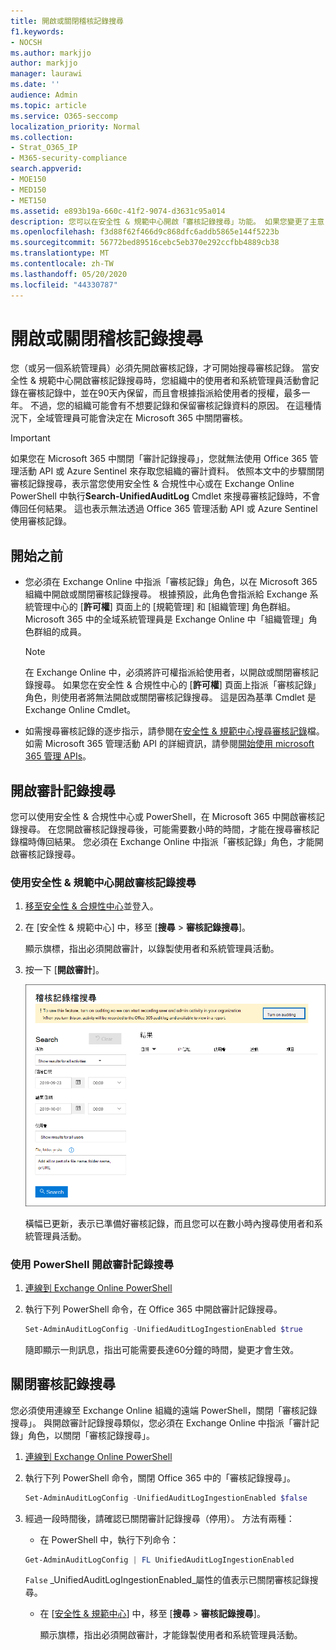 ```yaml
---
title: 開啟或關閉稽核記錄搜尋
f1.keywords:
- NOCSH
ms.author: markjjo
author: markjjo
manager: laurawi
ms.date: ''
audience: Admin
ms.topic: article
ms.service: O365-seccomp
localization_priority: Normal
ms.collection:
- Strat_O365_IP
- M365-security-compliance
search.appverid:
- MOE150
- MED150
- MET150
ms.assetid: e893b19a-660c-41f2-9074-d3631c95a014
description: 您可以在安全性 & 規範中心開啟「審核記錄搜尋」功能。 如果您變更了主意，您可以在任何時候關閉此功能。 當「審核記錄搜尋」關閉時，系統管理員無法在您的組織中搜尋使用者和系統管理員活動的 Microsoft 365 審核記錄。
ms.openlocfilehash: f3d88f62f466d9c868dfc6addb5865e144f5223b
ms.sourcegitcommit: 56772bed89516cebc5eb370e292ccfbb4889cb38
ms.translationtype: MT
ms.contentlocale: zh-TW
ms.lasthandoff: 05/20/2020
ms.locfileid: "44330787"
---
```

# <a name="turn-audit-log-search-on-or-off"></a>開啟或關閉稽核記錄搜尋

您（或另一個系統管理員）必須先開啟審核記錄，才可開始搜尋審核記錄。 當安全性 & 規範中心開啟審核記錄搜尋時，您組織中的使用者和系統管理員活動會記錄在審核記錄中，並在90天內保留，而且會根據指派給使用者的授權，最多一年。 不過，您的組織可能會有不想要記錄和保留審核記錄資料的原因。 在這種情況下，全域管理員可能會決定在 Microsoft 365 中關閉審核。

> [!IMPORTANT]
> 如果您在 Microsoft 365 中關閉「審計記錄搜尋」，您就無法使用 Office 365 管理活動 API 或 Azure Sentinel 來存取您組織的審計資料。 依照本文中的步驟關閉審核記錄搜尋，表示當您使用安全性 & 合規性中心或在 Exchange Online PowerShell 中執行**Search-UnifiedAuditLog** Cmdlet 來搜尋審核記錄時，不會傳回任何結果。 這也表示無法透過 Office 365 管理活動 API 或 Azure Sentinel 使用審核記錄。
  
## <a name="before-you-begin"></a>開始之前

- 您必須在 Exchange Online 中指派「審核記錄」角色，以在 Microsoft 365 組織中開啟或關閉審核記錄搜尋。 根據預設，此角色會指派給 Exchange 系統管理中心的 [**許可權**] 頁面上的 [規範管理] 和 [組織管理] 角色群組。 Microsoft 365 中的全域系統管理員是 Exchange Online 中「組織管理」角色群組的成員。 
    
    > [!NOTE]
    > 在 Exchange Online 中，必須將許可權指派給使用者，以開啟或關閉審核記錄搜尋。 如果您在安全性 & 合規性中心的 [**許可權**] 頁面上指派「審核記錄」角色，則使用者將無法開啟或關閉審核記錄搜尋。 這是因為基準 Cmdlet 是 Exchange Online Cmdlet。 
    
- 如需搜尋審核記錄的逐步指示，請參閱在[安全性 & 規範中心搜尋審核記錄](search-the-audit-log-in-security-and-compliance.md)檔。 如需 Microsoft 365 管理活動 API 的詳細資訊，請參閱[開始使用 microsoft 365 管理 APIs](https://docs.microsoft.com/office/office-365-management-api/get-started-with-office-365-management-apis)。
    
## <a name="turn-on-audit-log-search"></a>開啟審計記錄搜尋

您可以使用安全性 & 合規性中心或 PowerShell，在 Microsoft 365 中開啟審核記錄搜尋。 在您開啟審核記錄搜尋後，可能需要數小時的時間，才能在搜尋審核記錄檔時傳回結果。 您必須在 Exchange Online 中指派「審核記錄」角色，才能開啟審核記錄搜尋。
  
### <a name="use-the-security--compliance-center-to-turn-on-audit-log-search"></a>使用安全性 & 規範中心開啟審核記錄搜尋

1. [移至安全性 & 合規性中心](https://protection.office.com)並登入。

2. 在 [安全性 & 規範中心] 中，移至 [**搜尋** \> **審核記錄搜尋**]。

   顯示旗標，指出必須開啟審計，以錄製使用者和系統管理員活動。

3. 按一下 [**開啟審計**]。

    ![按一下 [開啟審計]](../media/39a9d35f-88d0-4bbe-a962-0be2f838e2bf.png)
  
    橫幅已更新，表示已準備好審核記錄，而且您可以在數小時內搜尋使用者和系統管理員活動。

### <a name="use-powershell-to-turn-on-audit-log-search"></a>使用 PowerShell 開啟審計記錄搜尋

1. [連線到 Exchange Online PowerShell](https://go.microsoft.com/fwlink/p/?LinkID=396554)

2. 執行下列 PowerShell 命令，在 Office 365 中開啟審計記錄搜尋。

    ```powershell
    Set-AdminAuditLogConfig -UnifiedAuditLogIngestionEnabled $true
    ```

    隨即顯示一則訊息，指出可能需要長達60分鐘的時間，變更才會生效。
  
## <a name="turn-off-audit-log-search"></a>關閉審核記錄搜尋

您必須使用連線至 Exchange Online 組織的遠端 PowerShell，關閉「審核記錄搜尋」。 與開啟審計記錄搜尋類似，您必須在 Exchange Online 中指派「審計記錄」角色，以關閉「審核記錄搜尋」。
  
1. [連線到 Exchange Online PowerShell](https://go.microsoft.com/fwlink/p/?LinkID=396554)

2. 執行下列 PowerShell 命令，關閉 Office 365 中的「審核記錄搜尋」。

    ```powershell
    Set-AdminAuditLogConfig -UnifiedAuditLogIngestionEnabled $false
    ```

3. 經過一段時間後，請確認已關閉審計記錄搜尋（停用）。 方法有兩種：

    - 在 PowerShell 中，執行下列命令：

    ```powershell
    Get-AdminAuditLogConfig | FL UnifiedAuditLogIngestionEnabled
    ```

      `False` _UnifiedAuditLogIngestionEnabled_屬性的值表示已關閉審核記錄搜尋。 

    - 在 [[安全性 & 規範中心](https://protection.office.com)] 中，移至 [**搜尋** \> **審核記錄搜尋**]。

      顯示旗標，指出必須開啟審計，才能錄製使用者和系統管理員活動。